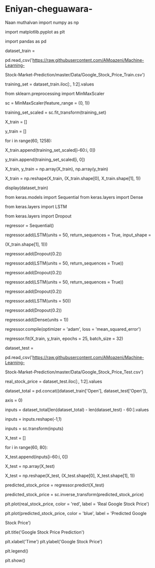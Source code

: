 # Eniyan-cheguawara-
Naan muthalvan
import numpy as np

import matplotlib.pyplot as plt

import pandas as pd

dataset_train = 

pd.read_csv('https://raw.githubusercontent.com/AMoazeni/Machine-Learning-

Stock-Market-Prediction/master/Data/Google_Stock_Price_Train.csv')

training_set = dataset_train.iloc[:, 1:2].values

from sklearn.preprocessing import MinMaxScaler

sc = MinMaxScaler(feature_range = (0, 1))

training_set_scaled = sc.fit_transform(training_set)

X_train = []

y_train = []

for i in range(60, 1258):

 X_train.append(training_set_scaled[i-60:i, 0])

 y_train.append(training_set_scaled[i, 0])

X_train, y_train = np.array(X_train), np.array(y_train)

X_train = np.reshape(X_train, (X_train.shape[0], X_train.shape[1], 1))

display(dataset_train)

from keras.models import Sequential
from keras.layers import Dense

from keras.layers import LSTM

from keras.layers import Dropout

regressor = Sequential()

regressor.add(LSTM(units = 50, return_sequences = True, input_shape = 

(X_train.shape[1], 1)))

regressor.add(Dropout(0.2))

regressor.add(LSTM(units = 50, return_sequences = True))

regressor.add(Dropout(0.2))

regressor.add(LSTM(units = 50, return_sequences = True))

regressor.add(Dropout(0.2))

regressor.add(LSTM(units = 50))

regressor.add(Dropout(0.2))

regressor.add(Dense(units = 1))

regressor.compile(optimizer = 'adam', loss = 'mean_squared_error')

regressor.fit(X_train, y_train, epochs = 25, batch_size = 32)

dataset_test = 

pd.read_csv('https://raw.githubusercontent.com/AMoazeni/Machine-Learning-

Stock-Market-Prediction/master/Data/Google_Stock_Price_Test.csv')

real_stock_price = dataset_test.iloc[:, 1:2].values

dataset_total = pd.concat((dataset_train['Open'], dataset_test['Open']), 

axis = 0)

inputs = dataset_total[len(dataset_total) - len(dataset_test) - 60:].values

inputs = inputs.reshape(-1,1)

inputs = sc.transform(inputs)

X_test = []

for i in range(60, 80):

 X_test.append(inputs[i-60:i, 0])

X_test = np.array(X_test)

X_test = np.reshape(X_test, (X_test.shape[0], X_test.shape[1], 1))

predicted_stock_price = regressor.predict(X_test)

predicted_stock_price = sc.inverse_transform(predicted_stock_price)

plt.plot(real_stock_price, color = 'red', label = 'Real Google Stock Price')

plt.plot(predicted_stock_price, color = 'blue', label = 'Predicted Google 

Stock Price')

plt.title('Google Stock Price Prediction')

plt.xlabel('Time')
plt.ylabel('Google Stock Price')

plt.legend()

plt.show()

